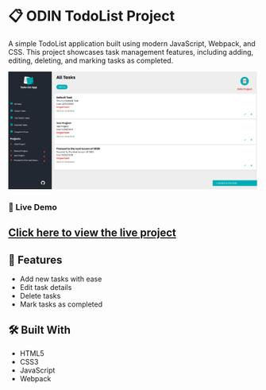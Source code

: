 # 📋 ODIN TodoList Project

A simple TodoList application built using modern JavaScript, Webpack, and CSS. This project showcases task management features, including adding, editing, deleting, and marking tasks as completed.

![TodoList Screenshot](./src/img/ODIN-Todolist.png)

### 🔗 Live Demo
[Click here to view the live project](https://xxemat20xx.github.io/Todolist/)
---

## 🚀 Features
- Add new tasks with ease
- Edit task details
- Delete tasks
- Mark tasks as completed

## 🛠️ Built With
- HTML5
- CSS3
- JavaScript
- Webpack
